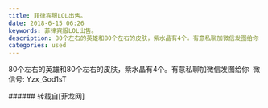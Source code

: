 ```yaml
---
title: 菲律宾服LOL出售。
date: 2018-6-15 06:26
keywords: 菲律宾服LOL出售。
description: 80个左右的英雄和80个左右的皮肤，紫水晶有4个。有意私聊加微信发图给你  微信号: Yzx_God1sT
categories: used
---
```

<td class="t_f" id="postmessage_1421841">

80个左右的英雄和80个左右的皮肤，紫水晶有4个。有意私聊加微信发图给你  微信号: Yzx_God1sT<br/>
</td>
###### 转载自[菲龙网]